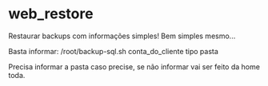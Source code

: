 # web_restore
Restaurar backups com informações simples!
Bem simples mesmo...

Basta informar: /root/backup-sql.sh conta_do_cliente tipo pasta

Precisa informar a pasta caso precise, se não informar vai ser feito da home toda.

